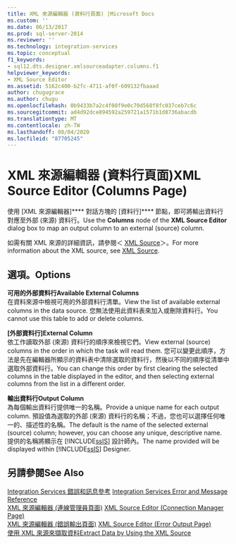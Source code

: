 ```yaml
---
title: XML 來源編輯器 (資料行頁面) |Microsoft Docs
ms.custom: ''
ms.date: 06/13/2017
ms.prod: sql-server-2014
ms.reviewer: ''
ms.technology: integration-services
ms.topic: conceptual
f1_keywords:
- sql12.dts.designer.xmlsourceadapter.columns.f1
helpviewer_keywords:
- XML Source Editor
ms.assetid: 5162c400-b2fc-4711-af0f-609132fbaaad
author: chugugrace
ms.author: chugu
ms.openlocfilehash: 0b9433b7a2c4f08f9e0c70d568f8fc037ceb7c6c
ms.sourcegitcommit: ad4d92dce894592a259721a1571b1d8736abacdb
ms.translationtype: MT
ms.contentlocale: zh-TW
ms.lasthandoff: 08/04/2020
ms.locfileid: "87705245"
---
```

# <a name="xml-source-editor-columns-page"></a><span data-ttu-id="d520d-102">XML 來源編輯器 (資料行頁面)</span><span class="sxs-lookup"><span data-stu-id="d520d-102">XML Source Editor (Columns Page)</span></span>
  <span data-ttu-id="d520d-103">使用 [XML 來源編輯器]\*\*\*\* 對話方塊的 [資料行]\*\*\*\* 節點，即可將輸出資料行對應至外部 (來源) 資料行。</span><span class="sxs-lookup"><span data-stu-id="d520d-103">Use the **Columns** node of the **XML Source Editor** dialog box to map an output column to an external (source) column.</span></span>  
  
 <span data-ttu-id="d520d-104">如需有關 XML 來源的詳細資訊，請參閱＜ [XML Source](data-flow/xml-source.md)＞。</span><span class="sxs-lookup"><span data-stu-id="d520d-104">For more information about the XML source, see [XML Source](data-flow/xml-source.md).</span></span>  
  
## <a name="options"></a><span data-ttu-id="d520d-105">選項。</span><span class="sxs-lookup"><span data-stu-id="d520d-105">Options</span></span>  
 <span data-ttu-id="d520d-106">**可用的外部資料行**</span><span class="sxs-lookup"><span data-stu-id="d520d-106">**Available External Columns**</span></span>  
 <span data-ttu-id="d520d-107">在資料來源中檢視可用的外部資料行清單。</span><span class="sxs-lookup"><span data-stu-id="d520d-107">View the list of available external columns in the data source.</span></span> <span data-ttu-id="d520d-108">您無法使用此資料表來加入或刪除資料行。</span><span class="sxs-lookup"><span data-stu-id="d520d-108">You cannot use this table to add or delete columns.</span></span>  
  
 <span data-ttu-id="d520d-109">**[外部資料行]**</span><span class="sxs-lookup"><span data-stu-id="d520d-109">**External Column**</span></span>  
 <span data-ttu-id="d520d-110">依工作讀取外部 (來源) 資料行的順序來檢視它們。</span><span class="sxs-lookup"><span data-stu-id="d520d-110">View external (source) columns in the order in which the task will read them.</span></span> <span data-ttu-id="d520d-111">您可以變更此順序，方法是先在編輯器所顯示的資料表中清除選取的資料行，然後以不同的順序從清單中選取外部資料行。</span><span class="sxs-lookup"><span data-stu-id="d520d-111">You can change this order by first clearing the selected columns in the table displayed in the editor, and then selecting external columns from the list in a different order.</span></span>  
  
 <span data-ttu-id="d520d-112">**輸出資料行**</span><span class="sxs-lookup"><span data-stu-id="d520d-112">**Output Column**</span></span>  
 <span data-ttu-id="d520d-113">為每個輸出資料行提供唯一的名稱。</span><span class="sxs-lookup"><span data-stu-id="d520d-113">Provide a unique name for each output column.</span></span> <span data-ttu-id="d520d-114">預設值為選取的外部 (來源) 資料行的名稱；不過，您也可以選擇任何唯一的、描述性的名稱。</span><span class="sxs-lookup"><span data-stu-id="d520d-114">The default is the name of the selected external (source) column; however, you can choose any unique, descriptive name.</span></span> <span data-ttu-id="d520d-115">提供的名稱將顯示在 [!INCLUDE[ssIS](../includes/ssis-md.md)] 設計師內。</span><span class="sxs-lookup"><span data-stu-id="d520d-115">The name provided will be displayed within [!INCLUDE[ssIS](../includes/ssis-md.md)] Designer.</span></span>  
  
## <a name="see-also"></a><span data-ttu-id="d520d-116">另請參閱</span><span class="sxs-lookup"><span data-stu-id="d520d-116">See Also</span></span>  
 <span data-ttu-id="d520d-117">[Integration Services 錯誤和訊息參考](../../2014/integration-services/integration-services-error-and-message-reference.md) </span><span class="sxs-lookup"><span data-stu-id="d520d-117">[Integration Services Error and Message Reference](../../2014/integration-services/integration-services-error-and-message-reference.md) </span></span>  
 <span data-ttu-id="d520d-118">[XML 來源編輯器 &#40;連線管理員頁面&#41;](../../2014/integration-services/xml-source-editor-connection-manager-page.md) </span><span class="sxs-lookup"><span data-stu-id="d520d-118">[XML Source Editor &#40;Connection Manager Page&#41;](../../2014/integration-services/xml-source-editor-connection-manager-page.md) </span></span>  
 <span data-ttu-id="d520d-119">[XML 來源編輯器 &#40;錯誤輸出頁面&#41;](../../2014/integration-services/xml-source-editor-error-output-page.md) </span><span class="sxs-lookup"><span data-stu-id="d520d-119">[XML Source Editor &#40;Error Output Page&#41;](../../2014/integration-services/xml-source-editor-error-output-page.md) </span></span>  
 [<span data-ttu-id="d520d-120">使用 XML 來源來擷取資料</span><span class="sxs-lookup"><span data-stu-id="d520d-120">Extract Data by Using the XML Source</span></span>](data-flow/extract-data-by-using-the-xml-source.md)  
  
  
